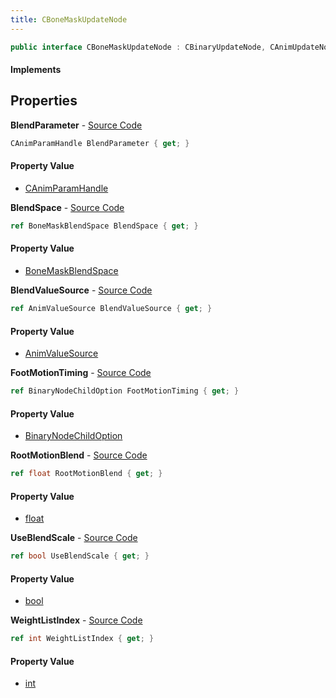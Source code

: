 ```yaml
---
title: CBoneMaskUpdateNode
---
```


```csharp
public interface CBoneMaskUpdateNode : CBinaryUpdateNode, CAnimUpdateNodeBase, ISchemaClass<CAnimUpdateNodeBase>, ISchemaClass<CBinaryUpdateNode>, ISchemaClass<CBoneMaskUpdateNode>, ISchemaField, ISchemaClass, INativeHandle
```

#### Implements

## Properties

**BlendParameter** - [Source Code](https://github.com/swiftly-solution/swiftlys2/blob/master/managed/src/SwiftlyS2.Generated/Schemas/Interfaces/CBoneMaskUpdateNode.cs#L28)

```csharp
CAnimParamHandle BlendParameter { get; }
```

#### Property Value

- [CAnimParamHandle](/docs/api/shared/schemadefinitions/canimparamhandle)

**BlendSpace** - [Source Code](https://github.com/swiftly-solution/swiftlys2/blob/master/managed/src/SwiftlyS2.Generated/Schemas/Interfaces/CBoneMaskUpdateNode.cs#L20)

```csharp
ref BoneMaskBlendSpace BlendSpace { get; }
```

#### Property Value

- [BoneMaskBlendSpace](/docs/api/shared/schemadefinitions/bonemaskblendspace)

**BlendValueSource** - [Source Code](https://github.com/swiftly-solution/swiftlys2/blob/master/managed/src/SwiftlyS2.Generated/Schemas/Interfaces/CBoneMaskUpdateNode.cs#L26)

```csharp
ref AnimValueSource BlendValueSource { get; }
```

#### Property Value

- [AnimValueSource](/docs/api/shared/schemadefinitions/animvaluesource)

**FootMotionTiming** - [Source Code](https://github.com/swiftly-solution/swiftlys2/blob/master/managed/src/SwiftlyS2.Generated/Schemas/Interfaces/CBoneMaskUpdateNode.cs#L22)

```csharp
ref BinaryNodeChildOption FootMotionTiming { get; }
```

#### Property Value

- [BinaryNodeChildOption](/docs/api/shared/schemadefinitions/binarynodechildoption)

**RootMotionBlend** - [Source Code](https://github.com/swiftly-solution/swiftlys2/blob/master/managed/src/SwiftlyS2.Generated/Schemas/Interfaces/CBoneMaskUpdateNode.cs#L18)

```csharp
ref float RootMotionBlend { get; }
```

#### Property Value

- [float](https://learn.microsoft.com/dotnet/api/system.single)

**UseBlendScale** - [Source Code](https://github.com/swiftly-solution/swiftlys2/blob/master/managed/src/SwiftlyS2.Generated/Schemas/Interfaces/CBoneMaskUpdateNode.cs#L24)

```csharp
ref bool UseBlendScale { get; }
```

#### Property Value

- [bool](https://learn.microsoft.com/dotnet/api/system.boolean)

**WeightListIndex** - [Source Code](https://github.com/swiftly-solution/swiftlys2/blob/master/managed/src/SwiftlyS2.Generated/Schemas/Interfaces/CBoneMaskUpdateNode.cs#L16)

```csharp
ref int WeightListIndex { get; }
```

#### Property Value

- [int](https://learn.microsoft.com/dotnet/api/system.int32)

